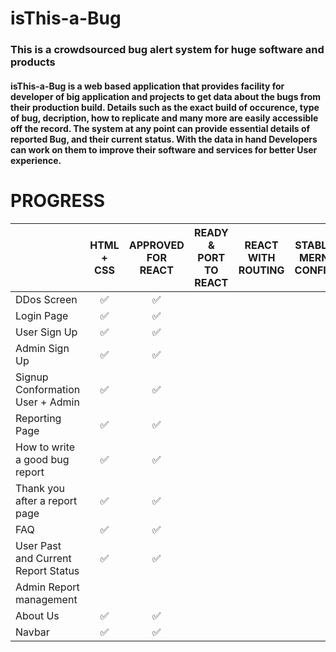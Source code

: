 # isThis-a-Bug

### This is a crowdsourced bug alert system for huge software and products

#### isThis-a-Bug is a web based application that provides facility for developer of big application and projects to get data about the bugs from their production build. Details such as the exact build of occurence, type of bug, decription, how to replicate and many more are easily accessible off the record. The system at any point can provide essential details of reported Bug, and their current status. With the data in hand Developers can work on them to improve their software and services for better User experience.

# PROGRESS

|                                     | HTML + CSS | APPROVED FOR REACT | READY & PORT TO REACT | REACT WITH ROUTING | STABLE MERN CONFIG | BETA BUILD | PRODUCTION BUILD |
| ----------------------------------- | :--------: | :----------------: | :-------------------: | :----------------: | :----------------: | :--------: | :--------------: |
| DDos Screen                         |      ✅     |          ✅         |                       |                    |                    |            |                  |
| Login Page                          |      ✅     |          ✅         |                       |                    |                    |            |                  |
| User Sign Up                        |      ✅     |          ✅         |                       |                    |                    |            |                  |
| Admin Sign Up                       |      ✅     |          ✅         |                       |                    |                    |            |                  |
| Signup Conformation User + Admin    |      ✅     |          ✅         |                       |                    |                    |            |                  |
| Reporting Page                      |      ✅     |          ✅         |                       |                    |                    |            |                  |
| How to write a good bug report      |      ✅     |          ✅         |                       |                    |                    |            |                  |
| Thank you after a report page       |      ✅     |          ✅         |                       |                    |                    |            |                  |
| FAQ                                 |      ✅     |          ✅         |                       |                    |                    |            |                  |
| User Past and Current Report Status |      ✅     |          ✅         |                       |                    |                    |            |                  |
| Admin Report management             |            |                    |                       |                    |                    |            |                  |
| About Us                            |      ✅     |          ✅         |                       |                    |                    |            |                  |
| Navbar                              |      ✅     |          ✅         |                       |                    |                    |            |                  |

